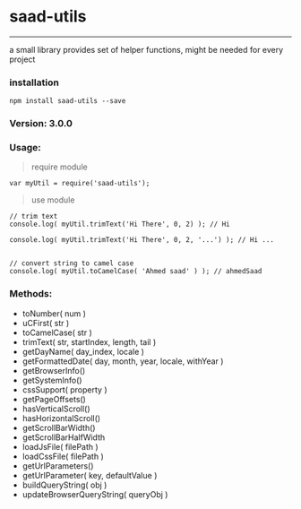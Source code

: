 # saad-utils
----


a small library provides set of helper functions, might be needed for every project


### installation

	npm install saad-utils --save
	

	
### Version: __3.0.0__


### Usage:

> require module

	var myUtil = require('saad-utils');
	
> use module
	
	// trim text
	console.log( myUtil.trimText('Hi There', 0, 2) ); // Hi
	
	console.log( myUtil.trimText('Hi There', 0, 2, '...') ); // Hi ...
	
	
	// convert string to camel case
	console.log( myUtil.toCamelCase( 'Ahmed saad' ) ); // ahmedSaad
	

### Methods:

* toNumber( num )
* uCFirst( str )
* toCamelCase( str )
* trimText( str, startIndex, length, tail )
* getDayName( day_index, locale )
* getFormattedDate( day, month, year, locale, withYear )
* getBrowserInfo()
* getSystemInfo()
* cssSupport( property )
* getPageOffsets()
* hasVerticalScroll()
* hasHorizontalScroll()
* getScrollBarWidth()
* getScrollBarHalfWidth
* loadJsFile( filePath )
* loadCssFile( filePath )
* getUrlParameters()
* getUrlParameter( key, defaultValue )
* buildQueryString( obj )
* updateBrowserQueryString( queryObj )

